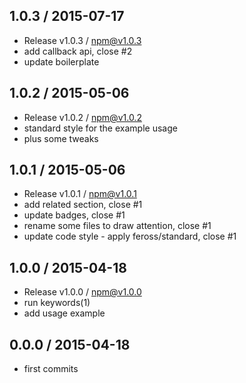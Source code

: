 

## 1.0.3 / 2015-07-17
- Release v1.0.3 / npm@v1.0.3
- add callback api, close #2
- update boilerplate

## 1.0.2 / 2015-05-06
- Release v1.0.2 / npm@v1.0.2
- standard style for the example usage
- plus some tweaks

## 1.0.1 / 2015-05-06
- Release v1.0.1 / npm@v1.0.1
- add related section, close #1
- update badges, close #1
- rename some files to draw attention, close #1
- update code style - apply feross/standard, close #1

## 1.0.0 / 2015-04-18
- Release v1.0.0 / npm@v1.0.0
- run keywords(1)
- add usage example

## 0.0.0 / 2015-04-18
- first commits